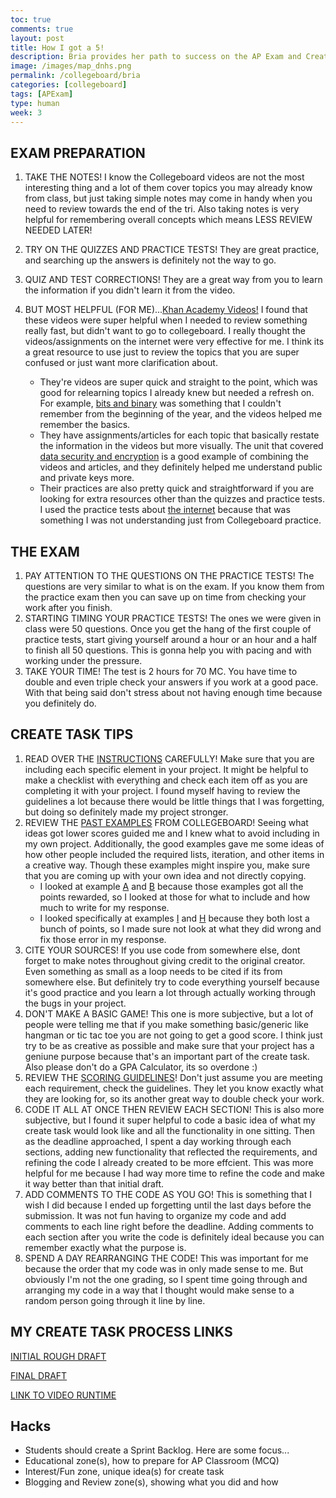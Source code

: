 ```yaml
---
toc: true
comments: true
layout: post
title: How I got a 5!
description: Bria provides her path to success on the AP Exam and Create Task project
image: /images/map_dnhs.png
permalink: /collegeboard/bria
categories: [collegeboard]
tags: [APExam]
type: human
week: 3
---
```


## EXAM PREPARATION
1. TAKE THE NOTES! I know the Collegeboard videos are not the most interesting thing and a lot of them cover topics you may already know from class, but just taking simple notes may come in handy when you need to review towards the end of the tri. Also taking notes is very helpful for remembering overall concepts which means LESS REVIEW NEEDED LATER!
2. TRY ON THE QUIZZES AND PRACTICE TESTS! They are great practice, and searching up the answers is definitely not the way to go. 
3. QUIZ AND TEST CORRECTIONS! They are a great way from you to learn the information if you didn't learn it from the video. 
4. BUT MOST HELPFUL (FOR ME)...[Khan Academy Videos!](https://www.khanacademy.org/computing/ap-computer-science-principles) I found that these videos were super helpful when I needed to review something really fast, but didn't want to go to collegeboard. I really thought the videos/assignments on the internet were very effective for me. I think its a great resource to use just to review the topics that you are super confused or just want more clarification about. 
     
     - They're videos are super quick and straight to the point, which was good for relearning topics I already knew but needed a refresh on. For example, [bits and binary](https://www.khanacademy.org/computing/ap-computer-science-principles/x2d2f703b37b450a3:digital-information) was something that I couldn't remember from the beginning of the year, and the videos helped me remember the basics. 
     - They have assignments/articles for each topic that basically restate the information in the videos but more visually. The unit that covered [data security and encryption](https://www.khanacademy.org/computing/ap-computer-science-principles/x2d2f703b37b450a3:online-data-security) is a good example of combining the videos and articles, and they definitely helped me understand public and private keys more. 
     - Their practices are also pretty quick and straightforward if you are looking for extra resources other than the quizzes and practice tests. I used the practice tests about [the internet](https://www.khanacademy.org/computing/ap-computer-science-principles/the-internet) because that was something I was not understanding just from Collegeboard practice.

## THE EXAM
1. PAY ATTENTION TO THE QUESTIONS ON THE PRACTICE TESTS! The questions are very similar to what is on the exam. If you know them from the practice exam then you can save up on time from checking your work after you finish. 
2. STARTING TIMING YOUR PRACTICE TESTS! The ones we were given in class were 50 questions. Once you get the hang of the first couple of practice tests, start giving yourself around a hour or an hour and a half to finish all 50 questions. This is gonna help you with pacing and with working under the pressure. 
3. TAKE YOUR TIME! The test is 2 hours for 70 MC. You have time to double and even triple check your answers if you work at a good pace. With that being said don't stress about not having enough time because you definitely do.

## CREATE TASK TIPS

1. READ OVER THE [INSTRUCTIONS](https://apcentral.collegeboard.org/media/pdf/ap-csp-student-task-directions.pdf) CAREFULLY! Make sure that you are including each specific element in your project. It might be helpful to make a checklist with everything and check each item off as you are completing it with your project. I found myself having to review the guidelines a lot because there would be little things that I was forgetting, but doing so definitely made my project stronger.
2. REVIEW THE [PAST EXAMPLES](https://apcentral.collegeboard.org/courses/ap-computer-science-principles/exam#page-3) FROM COLLEGEBOARD! Seeing what ideas got lower scores guided me and I knew what to avoid including in my own project. Additionally, the good examples gave me some ideas of how other people included the required lists, iteration, and other items in a creative way. Though these examples might inspire you, make sure that you are coming up with your own idea and not directly copying. 
     -  I looked at example [A](https://apcentral.collegeboard.org/media/pdf/ap21-apc-computer-science-principles-create-performance-task-sample-a.pdf) and [B](https://apcentral.collegeboard.org/media/pdf/ap21-apc-computer-science-principles-create-performance-task-sample-b.pdf) because those examples got all the points rewarded, so I looked at those for what to include and how much to write for my response.
     -  I looked specifically at examples [I](https://apcentral.collegeboard.org/media/pdf/ap21-apc-computer-science-principles-create-performance-task-sample-i.pdf) and [H](https://apcentral.collegeboard.org/media/pdf/ap21-apc-computer-science-principles-create-performance-task-sample-h.pdf) because they both lost a bunch of points, so I made sure not look at what they did wrong and fix those error in my response.
4. CITE YOUR SOURCES! If you use code from somewhere else, dont forget to make notes throughout giving credit to the original creator. Even something as small as a loop needs to be cited if its from somewhere else. But definitely try to code everything yourself because it's good practice and you learn a lot through actually working through the bugs in your project.
5. DON'T MAKE A BASIC GAME! This one is more subjective, but a lot of people were telling me that if you make something basic/generic like hangman or tic tac toe you are not going to get a good score. I think just try to be as creative as possible and make sure that your project has a geniune purpose because that's an important part of the create task. Also please don't do a GPA Calculator, its so overdone :)
6. REVIEW THE [SCORING GUIDELINES](https://apcentral.collegeboard.org/media/pdf/ap21-sg-computer-science-principles.pdf)! Don't just assume you are meeting each requirement, check the guidelines. They let you know exactly what they are looking for, so its another great way to double check your work. 
7. CODE IT ALL AT ONCE THEN REVIEW EACH SECTION! This is also more subjective, but I found it super helpful to code a basic idea of what my create task would look like and all the functionality in one sitting. Then as the deadline approached, I spent a day working through each sections, adding new functionality that reflected the requirements, and refining the code I already created to be more effcient. This was more helpful for me because I had way more time to refine the code and make it way better than that initial draft. 
8. ADD COMMENTS TO THE CODE AS YOU GO! This is something that I wish I did because I ended up forgetting until the last days before the submission. It was not fun having to organize my code and add comments to each line right before the deadline. Adding comments to each section after you write the code is definitely ideal because you can remember exactly what the purpose is. 
9. SPEND A DAY REARRANGING THE CODE! This was important for me because the order that my code was in only made sense to me. But obviously I'm not the one grading, so I spent time going through and arranging my code in a way that I thought would make sense to a random person going through it line by line. 

## MY CREATE TASK PROCESS LINKS
[INITIAL ROUGH DRAFT](https://b-g101.github.io/create_task)

[FINAL DRAFT](https://github.com/nadirahaddach/4Gs/blob/main/templates/maptest.html)

[LINK TO VIDEO RUNTIME](https://user-images.githubusercontent.com/89234851/166164333-9bd98278-ef7b-47c4-ac39-7aeaddc23c12.mp4)

## Hacks

- Students should create a Sprint Backlog. Here are some focus...
 - Educational zone(s), how to prepare for AP Classroom (MCQ)
 - Interest/Fun zone, unique idea(s) for create task
 - Blogging and Review zone(s), showing what you did and how
